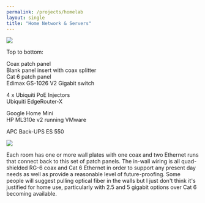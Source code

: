```yaml
---
permalink: /projects/homelab
layout: single
title: "Home Network & Servers"
---
```


<img src="https://media.darkwire.com/homelab/full_rack.jpg">

Top to bottom:

Coax patch panel<br/>
Blank panel insert with coax splitter<br/>
Cat 6 patch panel<br/>
Edimax GS-1026 V2 Gigabit switch

4 x Ubiquiti PoE Injectors<br/>
Ubiquiti EdgeRouter-X

Google Home Mini<br/>
HP ML310e v2 running VMware

APC Back-UPS ES 550

<img src="https://media.darkwire.com/homelab/patch_panels.jpg">

Each room has one or more wall plates with one coax and two Ethernet runs that connect back to this set of patch panels. The in-wall wiring is all quad-shielded RG-6 coax and Cat 6 Ethernet in order to support any present day needs as well as provide a reasonable level of future-proofing. Some people will suggest pulling optical fiber in the walls but I just don't think it's justified for home use, particularly with 2.5 and 5 gigabit options over Cat 6 becoming available.
